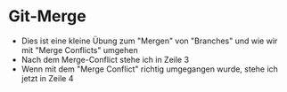 # Git-Merge
- Dies ist eine kleine Übung zum "Mergen" von "Branches" und wie wir mit "Merge Conflicts" umgehen
- Nach dem Merge-Conflict stehe ich in Zeile 3
- Wenn mit dem "Merge Conflict" richtig umgegangen wurde, stehe ich jetzt in Zeile 4